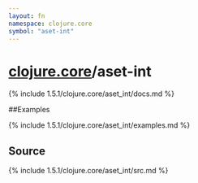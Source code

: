 ```yaml
---
layout: fn
namespace: clojure.core
symbol: "aset-int"
---
```


# [clojure.core](../)/aset-int

{% include 1.5.1/clojure.core/aset_int/docs.md %}

##Examples

{% include 1.5.1/clojure.core/aset_int/examples.md %}
## Source
{% include 1.5.1/clojure.core/aset_int/src.md %}

